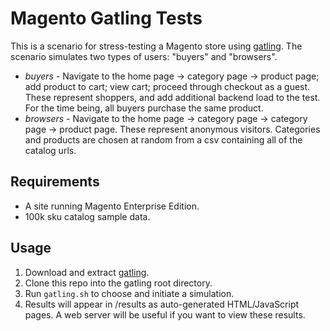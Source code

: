 Magento Gatling Tests
=====================

This is a scenario for stress-testing a Magento store using [gatling](http://gatling-tool.org/). The scenario simulates two types of users: "buyers" and "browsers". 

* *buyers* - Navigate to the home page -> category page -> product page; add product to cart; view cart; proceed through checkout as a guest. These represent shoppers, and add additional backend load to the test. For the time being, all buyers purchase the same product. 
* *browsers* - Navigate to the home page -> category page -> category page -> product page. These represent anonymous visitors. Categories and products are chosen at random from a csv containing all of the catalog urls. 

Requirements
------------

* A site running Magento Enterprise Edition.
* 100k sku catalog sample data.

Usage
-----

1. Download and extract [gatling](http://gatling-tool.org/). 
2. Clone this repo into the gatling root directory.
3. Run `gatling.sh` to choose and initiate a simulation.
4. Results will appear in <gatling-root>/results as auto-generated HTML/JavaScript pages. A web server will be useful if you want to view these results. 
